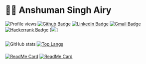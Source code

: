 # :man_technologist: Anshuman Singh Airy

![Profile views](https://gpvc.arturio.dev/anshumanairy)
[![Github Badge](https://img.shields.io/badge/-Github-000?style=flat-square&logo=Github&logoColor=white&link=https://github.com/anshumanairy)](https://github.com/anshumanairy)
[![Linkedin Badge](https://img.shields.io/badge/-LinkedIn-blue?style=flat-square&logo=Linkedin&logoColor=white&link=https://www.linkedin.com/in/anshuman-airy//)](https://www.linkedin.com/in/anshuman-airy/)
[![Gmail Badge](https://img.shields.io/badge/-Gmail-c14438?style=flat-square&logo=Gmail&logoColor=white&link=mailto:anshuman.airy04@gmail.com)](mailto:anshuman.airy04@gmail.com)
[![Hackerrank Badge](https://img.shields.io/badge/-Hackerrank-success?style=flat-square&logo=Hackerrank&logoColor=white&link=https://www.hackerrank.com/Anshuman_Airy)](https://www.hackerrank.com/Anshuman_Airy)
[![](https://img.shields.io/badge/-Arctic%20Code%20Vault%20Contributor-Black)]

##
![GitHub stats](https://github-readme-stats.vercel.app/api?username=anshumanairy&count_private=true&show_icons=true&hide=contribs)
[![Top Langs](https://github-readme-stats.vercel.app/api/top-langs/?username=anshumanairy&hide=jupyter%20notebook&layout=compact)](https://github.com/anshumanairy/github-readme-stats)

###
[![ReadMe Card](https://github-readme-stats.vercel.app/api/pin/?username=anshumanairy&repo=penta6)](https://github.com/anshumanairy/penta6)
[![ReadMe Card](https://github-readme-stats.vercel.app/api/pin/?username=anshumanairy&repo=Sprint-Management)](https://github.com/anshumanairy/Sprint-Management)
